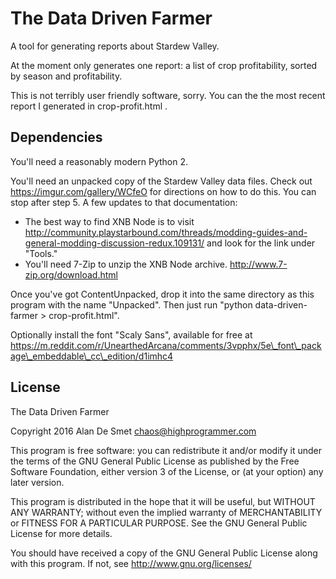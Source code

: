 The Data Driven Farmer
======================

A tool for generating reports about Stardew Valley. 

At the moment only generates one report: a list of crop profitability, sorted by season and profitability.

This is not terribly user friendly software, sorry. You can the the most recent report I generated in crop-profit.html .

Dependencies
------------

You'll need a reasonably modern Python 2.

You'll need an unpacked copy of the Stardew Valley data files.  Check out https://imgur.com/gallery/WCfeO for directions on how to do this. You can stop after step 5.  A few updates to that documentation:

- The best way to find XNB Node is to visit http://community.playstarbound.com/threads/modding-guides-and-general-modding-discussion-redux.109131/ and look for the link under "Tools."
- You'll need 7-Zip to unzip the XNB Node archive.  http://www.7-zip.org/download.html

Once you've got ContentUnpacked, drop it into the same directory as this program with the name "Unpacked".  Then just run "python data-driven-farmer > crop-profit.html".

Optionally install the font "Scaly Sans", available for free at https://m.reddit.com/r/UnearthedArcana/comments/3vpphx/5e\_font\_package\_embeddable\_cc\_edition/d1imhc4 

License
-------

The Data Driven Farmer

Copyright 2016 Alan De Smet  chaos@highprogrammer.com

This program is free software: you can redistribute it and/or modify
it under the terms of the GNU General Public License as published by
the Free Software Foundation, either version 3 of the License, or
(at your option) any later version.

This program is distributed in the hope that it will be useful,
but WITHOUT ANY WARRANTY; without even the implied warranty of
MERCHANTABILITY or FITNESS FOR A PARTICULAR PURPOSE.  See the
GNU General Public License for more details.

You should have received a copy of the GNU General Public License
along with this program.  If not, see http://www.gnu.org/licenses/
